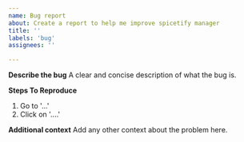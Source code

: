```yaml
---
name: Bug report
about: Create a report to help me improve spicetify manager
title: ''
labels: 'bug'
assignees: ''

---
```


**Describe the bug**
A clear and concise description of what the bug is.

**Steps To Reproduce**

1. Go to '...'
2. Click on '....'


**Additional context**
Add any other context about the problem here.
